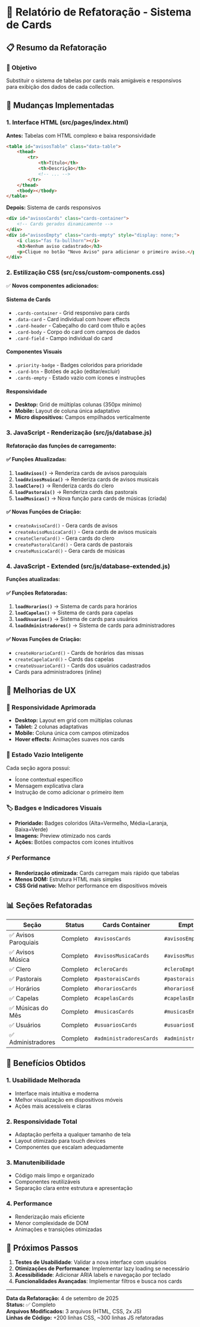 # 🔄 Relatório de Refatoração - Sistema de Cards

## 📋 Resumo da Refatoração

### 🎯 Objetivo
Substituir o sistema de tabelas por cards mais amigáveis e responsivos para exibição dos dados de cada collection.

## 🔧 Mudanças Implementadas

### 1. Interface HTML (src/pages/index.html)
**Antes:** Tabelas com HTML complexo e baixa responsividade
```html
<table id="avisosTable" class="data-table">
    <thead>
        <tr>
            <th>Título</th>
            <th>Descrição</th>
            <!-- ... -->
        </tr>
    </thead>
    <tbody></tbody>
</table>
```

**Depois:** Sistema de cards responsivos
```html
<div id="avisosCards" class="cards-container">
    <!-- Cards gerados dinamicamente -->
</div>
<div id="avisosEmpty" class="cards-empty" style="display: none;">
    <i class="fas fa-bullhorn"></i>
    <h3>Nenhum aviso cadastrado</h3>
    <p>Clique no botão "Novo Aviso" para adicionar o primeiro aviso.</p>
</div>
```

### 2. Estilização CSS (src/css/custom-components.css)
✅ **Novos componentes adicionados:**

#### Sistema de Cards
- `.cards-container` - Grid responsivo para cards
- `.data-card` - Card individual com hover effects
- `.card-header` - Cabeçalho do card com título e ações
- `.card-body` - Corpo do card com campos de dados
- `.card-field` - Campo individual do card

#### Componentes Visuais
- `.priority-badge` - Badges coloridos para prioridade
- `.card-btn` - Botões de ação (editar/excluir)
- `.cards-empty` - Estado vazio com ícones e instruções

#### Responsividade
- **Desktop:** Grid de múltiplas colunas (350px mínimo)
- **Mobile:** Layout de coluna única adaptativo
- **Micro dispositivos:** Campos empilhados verticalmente

### 3. JavaScript - Renderização (src/js/database.js)
**Refatoração das funções de carregamento:**

#### ✅ Funções Atualizadas:
1. **`loadAvisos()`** → Renderiza cards de avisos paroquiais
2. **`loadAvisosMsuica()`** → Renderiza cards de avisos musicais  
3. **`loadClero()`** → Renderiza cards do clero
4. **`loadPastorais()`** → Renderiza cards das pastorais
5. **`loadMusicas()`** → Nova função para cards de músicas (criada)

#### ✅ Novas Funções de Criação:
- `createAvisoCard()` - Gera cards de avisos
- `createAvisoMusicaCard()` - Gera cards de avisos musicais
- `createCleroCard()` - Gera cards do clero  
- `createPastoralCard()` - Gera cards de pastorais
- `createMusicaCard()` - Gera cards de músicas

### 4. JavaScript - Extended (src/js/database-extended.js)
**Funções atualizadas:**

#### ✅ Funções Refatoradas:
1. **`loadHorarios()`** → Sistema de cards para horários
2. **`loadCapelas()`** → Sistema de cards para capelas  
3. **`loadUsuarios()`** → Sistema de cards para usuários
4. **`loadAdministradores()`** → Sistema de cards para administradores

#### ✅ Novas Funções de Criação:
- `createHorarioCard()` - Cards de horários das missas
- `createCapelaCard()` - Cards das capelas  
- `createUsuarioCard()` - Cards dos usuários cadastrados
- Cards para administradores (inline)

## 🎨 Melhorias de UX

### 📱 Responsividade Aprimorada
- **Desktop:** Layout em grid com múltiplas colunas
- **Tablet:** 2 colunas adaptativas
- **Mobile:** Coluna única com campos otimizados
- **Hover effects:** Animações suaves nos cards

### 🎯 Estado Vazio Inteligente
Cada seção agora possui:
- Ícone contextual específico
- Mensagem explicativa clara
- Instrução de como adicionar o primeiro item

### 🏷️ Badges e Indicadores Visuais
- **Prioridade:** Badges coloridos (Alta=Vermelho, Média=Laranja, Baixa=Verde)
- **Imagens:** Preview otimizado nos cards
- **Ações:** Botões compactos com ícones intuitivos

### ⚡ Performance
- **Renderização otimizada:** Cards carregam mais rápido que tabelas
- **Menos DOM:** Estrutura HTML mais simples
- **CSS Grid nativo:** Melhor performance em dispositivos móveis

## 📊 Seções Refatoradas

| Seção | Status | Cards Container | Empty State |
|-------|--------|----------------|-------------|
| ✅ Avisos Paroquiais | Completo | `#avisosCards` | `#avisosEmpty` |
| ✅ Avisos Música | Completo | `#avisosMusicaCards` | `#avisosMusicaEmpty` |
| ✅ Clero | Completo | `#cleroCards` | `#cleroEmpty` |
| ✅ Pastorais | Completo | `#pastoraisCards` | `#pastoraisEmpty` |
| ✅ Horários | Completo | `#horariosCards` | `#horariosEmpty` |
| ✅ Capelas | Completo | `#capelasCards` | `#capelasEmpty` |
| ✅ Músicas do Mês | Completo | `#musicasCards` | `#musicasEmpty` |
| ✅ Usuários | Completo | `#usuariosCards` | `#usuariosEmpty` |
| ✅ Administradores | Completo | `#administradoresCards` | `#administradoresEmpty` |

## 🚀 Benefícios Obtidos

### 1. **Usabilidade Melhorada**
- Interface mais intuitiva e moderna
- Melhor visualização em dispositivos móveis
- Ações mais acessíveis e claras

### 2. **Responsividade Total**
- Adaptação perfeita a qualquer tamanho de tela
- Layout otimizado para touch devices
- Componentes que escalam adequadamente

### 3. **Manutenibilidade**
- Código mais limpo e organizado
- Componentes reutilizáveis
- Separação clara entre estrutura e apresentação

### 4. **Performance**
- Renderização mais eficiente
- Menor complexidade de DOM
- Animações e transições otimizadas

## 🔮 Próximos Passos

1. **Testes de Usabilidade**: Validar a nova interface com usuários
2. **Otimizações de Performance**: Implementar lazy loading se necessário
3. **Acessibilidade**: Adicionar ARIA labels e navegação por teclado
4. **Funcionalidades Avançadas**: Implementar filtros e busca nos cards

---

**Data da Refatoração:** 4 de setembro de 2025  
**Status:** ✅ Completo  
**Arquivos Modificados:** 3 arquivos (HTML, CSS, 2x JS)  
**Linhas de Código:** +200 linhas CSS, ~300 linhas JS refatoradas
